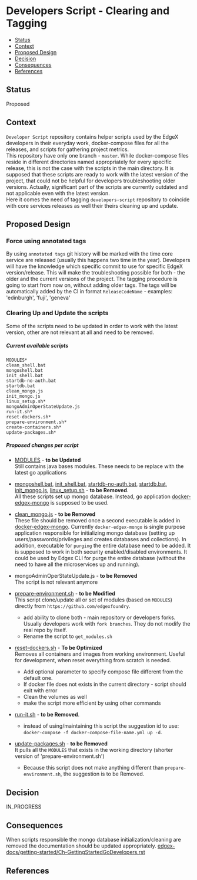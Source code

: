 # Developers Script - Clearing and Tagging

<!--ts-->

- [Status](#status)
- [Context](#context)
- [Proposed Design](#proposed-design)
- [Decision](#decision)
- [Consequences](#consequences)
- [References](#references)

<!--te-->

## Status

Proposed

## Context  

`Developer Script` repository contains helper scripts used by the EdgeX developers in their everyday work, docker-compose files for all the releases, and scripts for gathering project metrics. <br />
This repository have only one branch - `master`. 
While docker-compose files reside in different directories named appropriately for every specific release, this is not the case with the scripts in the main directory.
It is supposed that these scripts are ready to work with the latest version of the project, that could not be helpful for developers troubleshooting older versions. 
Actually, significant part of the scripts are currently outdated and not applicable even with the latest version. <br />
Here it comes the need of tagging `developers-script` repository to coincide with core services releases as well their theirs cleaning up and update.

## Proposed Design 

### Force using annotated tags

By using `annotated tags` git history will be marked with the time core service are released (usually this happens two time in the year).
Developers will have the knowledge which specific commit to use for specific EdgeX version/release. 
This will make the troubleshooting possible for both - the older and the current versions of the project.
The tagging procedure is going to start from now on, without adding older tags.
The tags will be automatically added by the CI in format `ReleaseCodeName` - examples: 'edinburgh', 'fuji', 'geneva'   


### Clearing Up and Update the scripts
Some of the scripts need to be updated in order to work with the latest version, other are not relevant at all and need to be removed.

##### Current available scripts 
```
MODULES*
clean_shell.bat
mongoshell.bat
init_shell.bat
startdb-no-auth.bat
startdb.bat
clean_mongo.js
init_mongo.js
linux_setup.sh*
mongoAdminOperStateUpdate.js
run-it.sh*
reset-dockers.sh*
prepare-environment.sh*
create-containers.sh*
update-packages.sh*
```

##### Proposed changes per script 
* [MODULES](https://github.com/edgexfoundry/developer-scripts/blob/master/MODULES) - **to be Updated** <br /> 
Still contains java bases modules. These needs to be replace with the latest go applications

* [mongoshell.bat](https://github.com/edgexfoundry/developer-scripts/blob/master/mongoshell.bat), 
    [init_shell.bat](https://github.com/edgexfoundry/developer-scripts/blob/master/init_shell.bat),
    [startdb-no-auth.bat](https://github.com/edgexfoundry/developer-scripts/blob/master/startdb-no-auth.bat),
    [startdb.bat](https://github.com/edgexfoundry/developer-scripts/blob/master/startdb.bat),
    [init_mongo.js](https://github.com/edgexfoundry/developer-scripts/blob/master/init_mongo.js),
    [linux_setup.sh](https://github.com/edgexfoundry/developer-scripts/blob/master/linux_setup.sh) - **to be Removed**. <br /> 
 All these scripts set up mongo database. Instead, go application [docker-edgex-mongo](https://github.com/edgexfoundry/docker-edgex-mongo) is supposed to be used.
* [clean_mongo.js](https://github.com/edgexfoundry/developer-scripts/blob/master/clean_mongo.js)  - **to be Removed** <br />
These file should be removed once a second executable is added in [docker-edgex-mongo](https://github.com/edgexfoundry/docker-edgex-mongo). Currently `docker-edgex-mongo` is single purpose application responsible for initializing mongo database (setting up users/passwords/privileges and creates databases and collections). In addition, executable for `purging` the entire database need to be added. It is supposed to work in both security enabled/disabled environments.
It could be used by Edgex CLI for purge the entire database (without the need to have all the microservices up and running).

* mongoAdminOperStateUpdate.js - **to be Removed** <br />
The script is not relevant anymore

* [prepare-environment.sh](https://github.com/edgexfoundry/developer-scripts/blob/master/prepare-environment.sh) -  **to be Modified** <br />
This script clone/update all or set of modules (based on `MODULES`) directly from `https://github.com/edgexfoundry`. 
    - add ability to clone both - main repository or developers forks. Usually developers work with `fork branches`. They do not modify the real repo by itself. 
    - Rename the script to ``get_modules.sh``

* [reset-dockers.sh](https://github.com/edgexfoundry/developer-scripts/blob/master/reset-dockers.sh) - **To be Optimized** <br />
Removes all containers and images from working environment. Useful for development, when reset everything from scratch is needed. 
    - Add optional parameter to specify compose file different from the default one.
    - If docker file does not exists in the current directory - script should exit with error 
    - Clean the volumes as well
    - make the script more efficient by using other commands

* [run-it.sh](https://github.com/edgexfoundry/developer-scripts/blob/master/run-it.sh) - **to be Removed**. 
    - instead of using/maintaining this script the suggestion id to use: `docker-compose -f docker-compose-file-name.yml up -d`.

* [update-packages.sh](https://github.com/edgexfoundry/developer-scripts/blob/master/update-packages.sh) -  **to be Removed** <br />
It pulls all the `MODULES` that exists in the working directory (shorter version of 'prepare-environment.sh')  
    - Because this script does not make anything different than `prepare-environment.sh`,  the suggestion is to be Removed. 

## Decision

IN_PROGRESS

## Consequences

When scripts responsible the mongo database initialization/cleaning are removed the documentation should be updated appropriately. [edgex-docs/getting-started/Ch-GettingStartedGoDevelopers.rst](https://github.com/edgexfoundry/edgex-docs/blob/master/getting-started/Ch-GettingStartedGoDevelopers.rst)


## References


